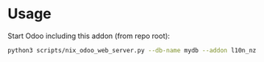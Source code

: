 # Usage

Start Odoo including this addon (from repo root):

```bash
python3 scripts/nix_odoo_web_server.py --db-name mydb --addon l10n_nz
```
